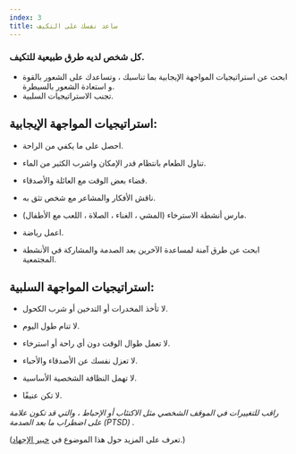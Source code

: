 ```yaml
---
index: 3
title: ساعد نفسك على التكيف
---
```

### كل شخص لديه طرق طبيعية للتكيف.

*   ابحث عن استراتيجيات المواجهة الإيجابية بما تناسبك ، وتساعدك على الشعور بالقوة و استعادة الشعور بالسيطرة.
*   تجنب الاستراتيجيات السلبية.

## استراتيجيات المواجهة الإيجابية:

*   احصل على ما يكفي من الراحة.

*   تناول الطعام بانتظام قدر الإمكان واشرب الكثير من الماء.

*   قضاء بعض الوقت مع العائلة والأصدقاء.

*   ناقش الأفكار والمشاعر مع شخص تثق به.

*   مارس أنشطة الاسترخاء (المشي ، الغناء ، الصلاة ، اللعب مع الأطفال).

*   اعمل رياضة.

*   ابحث عن طرق آمنة لمساعدة الآخرين بعد الصدمة والمشاركة في الأنشطة المجتمعية.

## استراتيجيات المواجهة السلبية:

*   لا تأخذ المخدرات أو التدخين أو شرب الكحول.

*   لا تنام طول اليوم.

*   لا تعمل طوال الوقت دون أي راحة أو استرخاء.

*   لا تعزل نفسك عن الأصدقاء والأحباء.

*   لا تهمل النظافة الشخصية الأساسية.

*   لا تكن عنيفًا.

_راقب للتغييرات في الموقف الشخصي مثل الاكتئاب أو الإحباط ، والتي قد تكون علامة على اضطراب ما بعد الصدمة (PTSD) ._

(تعرف على المزيد حول هذا الموضوع في [خبير الإجهاد](umbrella://stress/stress/expert).)
